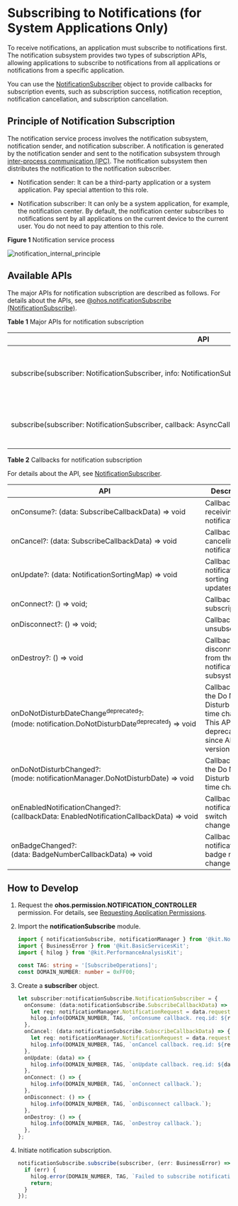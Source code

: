 # Subscribing to Notifications (for System Applications Only)

<!--Kit: Notification Kit-->
<!--Subsystem: Notification-->
<!--Owner: @peixu-->
<!--Designer: @dongqingran; @wulong158-->
<!--Tester: @wanghong1997-->
<!--Adviser: @fang-jinxu-->

To receive notifications, an application must subscribe to notifications first. The notification subsystem provides two types of subscription APIs, allowing applications to subscribe to notifications from all applications or notifications from a specific application.


You can use the [NotificationSubscriber](../reference/apis-notification-kit/js-apis-inner-notification-notificationSubscriber-sys.md) object to provide callbacks for subscription events, such as subscription success, notification reception, notification cancellation, and subscription cancellation.

## Principle of Notification Subscription

The notification service process involves the notification subsystem, notification sender, and notification subscriber. A notification is generated by the notification sender and sent to the notification subsystem through [inter-process communication (IPC)](../ipc/ipc-rpc-overview.md). The notification subsystem then distributes the notification to the notification subscriber.

* Notification sender: It can be a third-party application or a system application. Pay special attention to this role.

* Notification subscriber: It can only be a system application, for example, the notification center. By default, the notification center subscribes to notifications sent by all applications on the current device to the current user. You do not need to pay attention to this role.

**Figure 1** Notification service process 

![notification_internal_principle](figures/notification_internal_principle.png)


## Available APIs

The major APIs for notification subscription are described as follows. For details about the APIs, see [@ohos.notificationSubscribe (NotificationSubscribe)](../reference/apis-notification-kit/js-apis-notificationSubscribe-sys.md).

**Table 1** Major APIs for notification subscription

| API| Description|
| -------- | -------- |
| subscribe(subscriber:&nbsp;NotificationSubscriber,&nbsp;info:&nbsp;NotificationSubscribeInfo,&nbsp;callback:&nbsp;AsyncCallback&lt;void&gt;):&nbsp;void | Subscribes to notifications from a specific application.|
| subscribe(subscriber:&nbsp;NotificationSubscriber,&nbsp;callback:&nbsp;AsyncCallback&lt;void&gt;):&nbsp;void | Subscribes to notifications from all applications.    |

**Table 2** Callbacks for notification subscription

For details about the API, see [NotificationSubscriber](../reference/apis-notification-kit/js-apis-inner-notification-notificationSubscriber-sys.md).

| API| Description|
| -------- | -------- |
| onConsume?: (data:&nbsp;SubscribeCallbackData)&nbsp;=&gt;&nbsp;void  | Callback for receiving notifications.              |
| onCancel?: (data:&nbsp;SubscribeCallbackData)&nbsp;=&gt;&nbsp;void   | Callback for canceling notifications.          |
| onUpdate?: (data:&nbsp;NotificationSortingMap)&nbsp;=&gt;&nbsp;void  | Callback for notification sorting updates.      |
| onConnect?: ()&nbsp;=&gt;&nbsp;void;                                 | Callback for subscription.          |
| onDisconnect?: ()&nbsp;=&gt;&nbsp;void;                              | Callback for unsubscription.          |
| onDestroy?: ()&nbsp;=&gt;&nbsp;void                                  | Callback for disconnecting from the notification subsystem.  |
| onDoNotDisturbDateChange<sup>deprecated</sup>?: (mode:&nbsp;notification.DoNotDisturbDate<sup>deprecated</sup>)&nbsp;=&gt;&nbsp;void | Callback for the Do Not Disturb (DNT) time changes. This API is deprecated since API version 11.|
| onDoNotDisturbChanged?: (mode:&nbsp;notificationManager.DoNotDisturbDate)&nbsp;=&gt;&nbsp;void           | Callback for the Do Not Disturb (DNT) time changes.|
| onEnabledNotificationChanged?: (callbackData:&nbsp;EnabledNotificationCallbackData)&nbsp;=&gt;&nbsp;void | Callback for notification switch changes.      |
| onBadgeChanged?: (data:&nbsp;BadgeNumberCallbackData)&nbsp;=&gt;&nbsp;void                               | Callback for notification badge number changes.  |


## How to Develop

1. Request the **ohos.permission.NOTIFICATION_CONTROLLER** permission. For details, see [Requesting Application Permissions](https://gitee.com/openharmony/docs/blob/master/en/application-dev/security/AccessToken/determine-application-mode.md#requesting-permissions-for-system_basic-applications).

2. Import the **notificationSubscribe** module.
   
   ```ts
   import { notificationSubscribe, notificationManager } from '@kit.NotificationKit';
   import { BusinessError } from '@kit.BasicServicesKit';
   import { hilog } from '@kit.PerformanceAnalysisKit';

   const TAG: string = '[SubscribeOperations]';
   const DOMAIN_NUMBER: number = 0xFF00;
   ```

3. Create a **subscriber** object.
   
   ```ts
   let subscriber:notificationSubscribe.NotificationSubscriber = {
     onConsume: (data:notificationSubscribe.SubscribeCallbackData) => {
       let req: notificationManager.NotificationRequest = data.request;
       hilog.info(DOMAIN_NUMBER, TAG, `onConsume callback. req.id: ${req.id}`);
     },
     onCancel: (data:notificationSubscribe.SubscribeCallbackData) => {
       let req: notificationManager.NotificationRequest = data.request;
       hilog.info(DOMAIN_NUMBER, TAG, `onCancel callback. req.id: ${req.id}`);
     },
     onUpdate: (data) => {
       hilog.info(DOMAIN_NUMBER, TAG, `onUpdate callback. req.id: ${data.sortedHashCode}`);
     },
     onConnect: () => {
       hilog.info(DOMAIN_NUMBER, TAG, `onConnect callback.`);
     },
     onDisconnect: () => {
       hilog.info(DOMAIN_NUMBER, TAG, `onDisconnect callback.`);
     },
     onDestroy: () => {
       hilog.info(DOMAIN_NUMBER, TAG, `onDestroy callback.`);
     },
   };
   ```
   
4. Initiate notification subscription.
   
   ```ts
   notificationSubscribe.subscribe(subscriber, (err: BusinessError) => { // This API uses an asynchronous callback to return the result.
     if (err) {
       hilog.error(DOMAIN_NUMBER, TAG, `Failed to subscribe notification. Code is ${err.code}, message is ${err.message}`);
       return;
     }
   });
   ```
